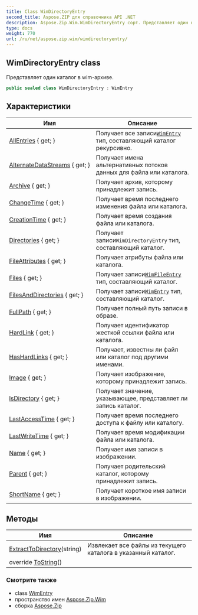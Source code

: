 ```yaml
---
title: Class WimDirectoryEntry
second_title: Aspose.ZIP для справочника API .NET
description: Aspose.Zip.Wim.WimDirectoryEntry сорт. Представляет один каталог в wimархиве.
type: docs
weight: 770
url: /ru/net/aspose.zip.wim/wimdirectoryentry/
---
```

## WimDirectoryEntry class

Представляет один каталог в wim-архиве.

```csharp
public sealed class WimDirectoryEntry : WimEntry
```

## Характеристики

| Имя | Описание |
| --- | --- |
| [AllEntries](../../aspose.zip.wim/wimdirectoryentry/allentries/) { get; } | Получает все записи[`WimEntry`](../wimentry/) тип, составляющий каталог рекурсивно. |
| [AlternateDataStreams](../../aspose.zip.wim/wimentry/alternatedatastreams/) { get; } | Получает имена альтернативных потоков данных для файла или каталога. |
| [Archive](../../aspose.zip.wim/wimentry/archive/) { get; } | Получает архив, которому принадлежит запись. |
| [ChangeTime](../../aspose.zip.wim/wimentry/changetime/) { get; } | Получает время последнего изменения файла или каталога. |
| [CreationTime](../../aspose.zip.wim/wimentry/creationtime/) { get; } | Получает время создания файла или каталога. |
| [Directories](../../aspose.zip.wim/wimdirectoryentry/directories/) { get; } | Получает записи`WimDirectoryEntry` тип, составляющий каталог. |
| [FileAttributes](../../aspose.zip.wim/wimentry/fileattributes/) { get; } | Получает атрибуты файла или каталога. |
| [Files](../../aspose.zip.wim/wimdirectoryentry/files/) { get; } | Получает записи[`WimFileEntry`](../wimfileentry/) тип, составляющий каталог. |
| [FilesAndDirectories](../../aspose.zip.wim/wimdirectoryentry/filesanddirectories/) { get; } | Получает записи[`WimEntry`](../wimentry/) тип, составляющий каталог. |
| [FullPath](../../aspose.zip.wim/wimentry/fullpath/) { get; } | Получает полный путь записи в образе. |
| [HardLink](../../aspose.zip.wim/wimentry/hardlink/) { get; } | Получает идентификатор жесткой ссылки файла или каталога. |
| [HasHardLinks](../../aspose.zip.wim/wimentry/hashardlinks/) { get; } | Получает, известны ли файл или каталог под другими именами. |
| [Image](../../aspose.zip.wim/wimentry/image/) { get; } | Получает изображение, которому принадлежит запись. |
| [IsDirectory](../../aspose.zip.wim/wimentry/isdirectory/) { get; } | Получает значение, указывающее, представляет ли запись каталог. |
| [LastAccessTime](../../aspose.zip.wim/wimentry/lastaccesstime/) { get; } | Получает время последнего доступа к файлу или каталогу. |
| [LastWriteTime](../../aspose.zip.wim/wimentry/lastwritetime/) { get; } | Получает время модификации файла или каталога. |
| [Name](../../aspose.zip.wim/wimentry/name/) { get; } | Получает имя записи в изображении. |
| [Parent](../../aspose.zip.wim/wimentry/parent/) { get; } | Получает родительский каталог, которому принадлежит запись. |
| [ShortName](../../aspose.zip.wim/wimentry/shortname/) { get; } | Получает короткое имя записи в изображении. |

## Методы

| Имя | Описание |
| --- | --- |
| [ExtractToDirectory](../../aspose.zip.wim/wimdirectoryentry/extracttodirectory/)(string) | Извлекает все файлы из текущего каталога в указанный каталог. |
| override [ToString](../../aspose.zip.wim/wimentry/tostring/)() |  |

### Смотрите также

* class [WimEntry](../wimentry/)
* пространство имен [Aspose.Zip.Wim](../../aspose.zip.wim/)
* сборка [Aspose.Zip](../../)


